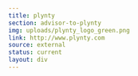 ```yaml
---
title: plynty
section: advisor-to-plynty
img: uploads/plynty_logo_green.png
link: http://www.plynty.com
source: external
status: current
layout: div
---
```

